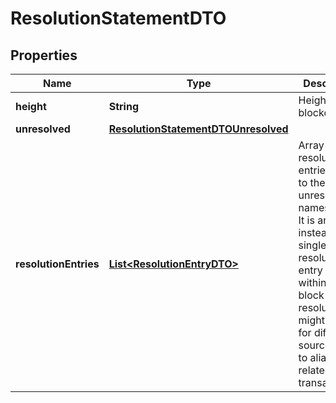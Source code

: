 

# ResolutionStatementDTO


## Properties

| Name | Type | Description | Notes |
|------------ | ------------- | ------------- | -------------|
|**height** | **String** | Height of the blockchain. |  |
|**unresolved** | [**ResolutionStatementDTOUnresolved**](ResolutionStatementDTOUnresolved.md) |  |  |
|**resolutionEntries** | [**List&lt;ResolutionEntryDTO&gt;**](ResolutionEntryDTO.md) | Array of resolution entries linked to the unresolved namespaceId. It is an array instead of a single resolution entry since within one block the resolution might change for different sources due to alias related transactions.  |  |



